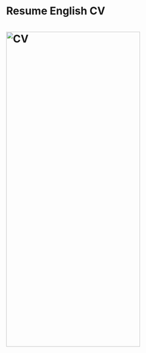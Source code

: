 <h1> Resume English CV <h1> 
  
<img width="359" height="845" alt="CV" src="https://github.com/user-attachments/assets/f986f403-3daf-4387-8664-e4bb62ee4b4f" />
